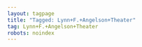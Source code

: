 ```yaml
---
layout: tagpage
title: "Tagged: Lynn+F.+Angelson+Theater"
tag: Lynn+F.+Angelson+Theater
robots: noindex
---
```

